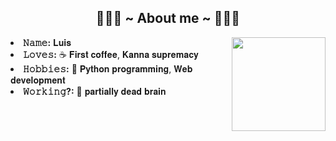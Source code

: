 <div>
<h2 align="center">🧙🏻‍♂️ ~ About me ~ 🧙🏻‍♂️</h2>
<img src="https://i.imgur.com/NCxOohk.gif" width="150" height="150" align="right">
<li>
<b>𝙽𝚊𝚖𝚎:</b> 𝐋𝐮𝐢𝐬</li>
<li>
<b>𝙻𝚘𝚟𝚎𝚜:</b> ☕️ 𝐅𝐢𝐫𝐬𝐭 𝐜𝐨𝐟𝐟𝐞𝐞, 𝐊𝐚𝐧𝐧𝐚 𝐬𝐮𝐩𝐫𝐞𝐦𝐚𝐜𝐲</li>
<li>
<b>𝙷𝚘𝚋𝚋𝚒𝚎𝚜:</b> 🐍 𝐏𝐲𝐭𝐡𝐨𝐧 𝐩𝐫𝐨𝐠𝐫𝐚𝐦𝐦𝐢𝐧𝐠, 𝐖𝐞𝐛 𝐝𝐞𝐯𝐞𝐥𝐨𝐩𝐦𝐞𝐧𝐭</li>
<li>
<b>𝚆𝚘𝚛𝚔𝚒𝚗𝚐?:</b> 🧠 𝐩𝐚𝐫𝐭𝐢𝐚𝐥𝐥𝐲 𝐝𝐞𝐚𝐝 𝐛𝐫𝐚𝐢𝐧</li></div>